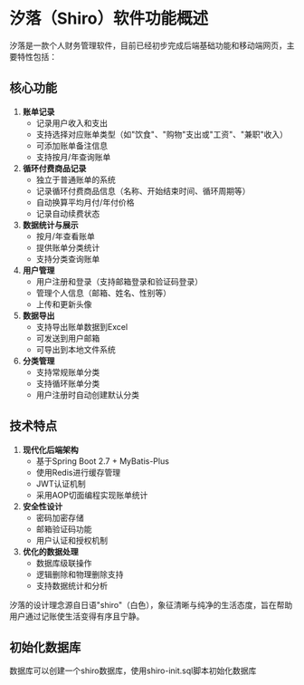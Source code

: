 # 汐落（Shiro）软件功能概述

汐落是一款个人财务管理软件，目前已经初步完成后端基础功能和移动端网页，主要特性包括：

## 核心功能

1. **账单记录**
   - 记录用户收入和支出
   - 支持选择对应账单类型（如"饮食"、"购物"支出或"工资"、"兼职"收入）
   - 可添加账单备注信息
   - 支持按月/年查询账单
2. **循环付费商品记录**
   - 独立于普通账单的系统
   - 记录循环付费商品信息（名称、开始结束时间、循环周期等）
   - 自动换算平均月付/年付价格
   - 记录自动续费状态
3. **数据统计与展示**
   - 按月/年查看账单
   - 提供账单分类统计
   - 支持分类查询账单
4. **用户管理**
   - 用户注册和登录（支持邮箱登录和验证码登录）
   - 管理个人信息（邮箱、姓名、性别等）
   - 上传和更新头像
5. **数据导出**
   - 支持导出账单数据到Excel
   - 可发送到用户邮箱
   - 可导出到本地文件系统
6. **分类管理**
   - 支持常规账单分类
   - 支持循环账单分类
   - 用户注册时自动创建默认分类

## 技术特点

1. **现代化后端架构**
   - 基于Spring Boot 2.7 + MyBatis-Plus
   - 使用Redis进行缓存管理
   - JWT认证机制
   - 采用AOP切面编程实现账单统计
2. **安全性设计**
   - 密码加密存储
   - 邮箱验证码功能
   - 用户认证和授权机制
3. **优化的数据处理**
   - 数据库级联操作
   - 逻辑删除和物理删除支持
   - 支持数据统计和分析

汐落的设计理念源自日语"shiro"（白色），象征清晰与纯净的生活态度，旨在帮助用户通过记账使生活变得有序且宁静。



## 初始化数据库

数据库可以创建一个shiro数据库，使用shiro-init.sql脚本初始化数据库
